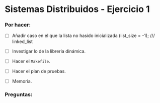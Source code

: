 # Sistemas Distribuidos - Ejercicio 1

### Por hacer:
- [ ] Añadir caso en el que la lista no hasido inicializada (list_size = -1); /// linked_list


- [ ] Investigar lo de la libreria dinámica.
- [ ] Hacer el ```Makefile```.
- [ ] Hacer el plan de pruebas.
- [ ] Memoria.

### Preguntas:

